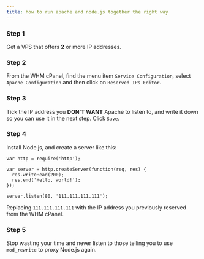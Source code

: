 ```yaml
---
title: how to run apache and node.js together the right way
---
```


### Step 1

Get a VPS that offers **2** or more IP addresses.

### Step 2

From the WHM cPanel, find the menu item `Service Configuration`, select `Apache Configuration` and then click on `Reserved IPs Editor`.

### Step 3

Tick the IP address you **DON'T WANT** Apache to listen to, and write it down so you can use it in the next step. Click `Save`.

### Step 4

Install Node.js, and create a server like this:

    var http = require('http');

    var server = http.createServer(function(req, res) {
      res.writeHead(200);
      res.end('Hello, world!');
    });

    server.listen(80, '111.111.111.111');

Replacing `111.111.111.111` with the IP address you previously reserved from the WHM cPanel.

### Step 5

Stop wasting your time and never listen to those telling you to use `mod_rewrite` to proxy Node.js again.
